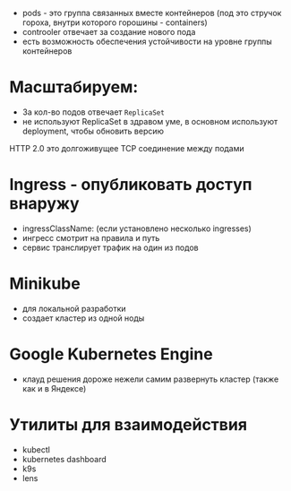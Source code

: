 - pods - это группа связанных вместе контейнеров (под это стручок гороха, внутри которого горошины - containers)
- controoler отвечает за создание нового пода
- есть возможность обеспечения устойчивости на уровне группы контейнеров

# Масштабируем:
- За кол-во подов отвечает `ReplicaSet`
- не используют ReplicaSet в здравом уме, в основном используют deployment, чтобы обновить версию

HTTP 2.0 это долгоживущее TCP соединение между подами

# Ingress - опубликовать доступ внаружу
- ingressClassName: (если установлено несколько ingresses)
- ингресс смотрит на правила и путь
- сервис транслирует трафик на один из подов

# Minikube
- для локальной разработки
- создает кластер из одной ноды

# Google Kubernetes Engine
- клауд решения дороже нежели самим развернуть кластер (также как и в Яндексе)

# Утилиты для взаимодействия
- kubectl
- kubernetes dashboard
- k9s
- lens
